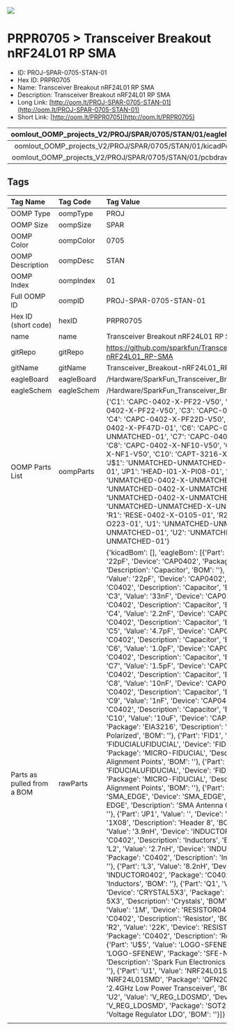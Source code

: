 


  
![][im]
# PRPR0705 > Transceiver Breakout nRF24L01 RP SMA

- ID: PROJ-SPAR-0705-STAN-01
- Hex ID: PRPR0705
- Name: Transceiver Breakout nRF24L01 RP SMA
- Description: Transceiver Breakout nRF24L01 RP SMA
- Long Link: [http://oom.lt/PROJ-SPAR-0705-STAN-01](http://oom.lt/PROJ-SPAR-0705-STAN-01)
- Short Link: [http://oom.lt/PRPR0705](http://oom.lt/PRPR0705)
  

|oomlout_OOMP_projects_V2/PROJ/SPAR/0705/STAN/01/eagleImage.png|oomlout_OOMP_projects_V2/PROJ/SPAR/0705/STAN/01/eagleSchemImage.png|oomlout_OOMP_projects_V2/PROJ/SPAR/0705/STAN/01/kicadPcb3dFront.png|oomlout_OOMP_projects_V2/PROJ/SPAR/0705/STAN/01/kicadPcb3dBack.png|
| :---: | :---: | :---: | :---: |
|oomlout_OOMP_projects_V2/PROJ/SPAR/0705/STAN/01/kicadPcb3d.png|oomlout_OOMP_projects_V2/PROJ/SPAR/0705/STAN/01/bomBack.png|oomlout_OOMP_projects_V2/PROJ/SPAR/0705/STAN/01/bomFront.png|oomlout_OOMP_projects_V2/PROJ/SPAR/0705/STAN/01/pcbdraw.svg|
|oomlout_OOMP_projects_V2/PROJ/SPAR/0705/STAN/01/pcbdrawBack.svg||||

## Tags
  

|Tag Name|Tag Code|Tag Value|
| :--- | :--- | :--- |
|OOMP Type|oompType|PROJ|
|OOMP Size|oompSize|SPAR|
|OOMP Color|oompColor|0705|
|OOMP Description|oompDesc|STAN|
|OOMP Index|oompIndex|01|
|Full OOMP ID|oompID|PROJ-SPAR-0705-STAN-01|
|Hex ID (short code)|hexID|PRPR0705|
|name|name|Transceiver Breakout nRF24L01 RP SMA|
|gitRepo|gitRepo|https://github.com/sparkfun/Transceiver_Breakout-nRF24L01_RP-SMA|
|gitName|gitName|Transceiver_Breakout-nRF24L01_RP-SMA|
|eagleBoard|eagleBoard|/Hardware/SparkFun_Transceiver_Breakout_RPSMA.brd|
|eagleSchem|eagleSchem|/Hardware/SparkFun_Transceiver_Breakout_RPSMA.sch|
|OOMP Parts List|oompParts|{'C1': 'CAPC-0402-X-PF22-V50', 'C2': 'CAPC-0402-X-PF22-V50', 'C3': 'CAPC-0402-X-NF33-01', 'C4': 'CAPC-0402-X-PF22D-V50', 'C5': 'CAPC-0402-X-PF47D-01', 'C6': 'CAPC-0402-X-UNMATCHED-01', 'C7': 'CAPC-0402-X-PF15D-V50', 'C8': 'CAPC-0402-X-NF10-V50', 'C9': 'CAPC-0402-X-NF1-V50', 'C10': 'CAPT-3216-X-UF10-V10', 'J$1': 'UNMATCHED-UNMATCHED-X-UNMATCHED-01', 'JP1': 'HEAD-I01-X-PI08-01', 'L1': 'UNMATCHED-0402-X-UNMATCHED-01', 'L2': 'UNMATCHED-0402-X-UNMATCHED-01', 'L3': 'UNMATCHED-0402-X-UNMATCHED-01', 'Q1': 'UNMATCHED-UNMATCHED-X-UNMATCHED-01', 'R1': 'RESE-0402-X-O105-01', 'R2': 'RESE-0402-X-O223-01', 'U1': 'UNMATCHED-UNMATCHED-X-UNMATCHED-01', 'U2': 'UNMATCHED-SO235-X-UNMATCHED-01'}|
|Parts as pulled from a BOM|rawParts|{'kicadBom': [], 'eagleBom': [{'Part': 'C1', 'Value': '22pF', 'Device': 'CAP0402', 'Package': 'C0402', 'Description': 'Capacitor', 'BOM': ''}, {'Part': 'C2', 'Value': '22pF', 'Device': 'CAP0402', 'Package': 'C0402', 'Description': 'Capacitor', 'BOM': ''}, {'Part': 'C3', 'Value': '33nF', 'Device': 'CAP0402', 'Package': 'C0402', 'Description': 'Capacitor', 'BOM': ''}, {'Part': 'C4', 'Value': '2.2nF', 'Device': 'CAP0402', 'Package': 'C0402', 'Description': 'Capacitor', 'BOM': ''}, {'Part': 'C5', 'Value': '4.7pF', 'Device': 'CAP0402', 'Package': 'C0402', 'Description': 'Capacitor', 'BOM': ''}, {'Part': 'C6', 'Value': '1.0pF', 'Device': 'CAP0402', 'Package': 'C0402', 'Description': 'Capacitor', 'BOM': ''}, {'Part': 'C7', 'Value': '1.5pF', 'Device': 'CAP0402', 'Package': 'C0402', 'Description': 'Capacitor', 'BOM': ''}, {'Part': 'C8', 'Value': '10nF', 'Device': 'CAP0402', 'Package': 'C0402', 'Description': 'Capacitor', 'BOM': ''}, {'Part': 'C9', 'Value': '1nF', 'Device': 'CAP0402', 'Package': 'C0402', 'Description': 'Capacitor', 'BOM': ''}, {'Part': 'C10', 'Value': '10uF', 'Device': 'CAP_POL1206', 'Package': 'EIA3216', 'Description': 'Capacitor Polarized', 'BOM': ''}, {'Part': 'FID1', 'Value': 'FIDUCIALUFIDUCIAL', 'Device': 'FIDUCIALUFIDUCIAL', 'Package': 'MICRO-FIDUCIAL', 'Description': 'Fiducial Alignment Points', 'BOM': ''}, {'Part': 'FID2', 'Value': 'FIDUCIALUFIDUCIAL', 'Device': 'FIDUCIALUFIDUCIAL', 'Package': 'MICRO-FIDUCIAL', 'Description': 'Fiducial Alignment Points', 'BOM': ''}, {'Part': 'J$1', 'Value': 'SMA_EDGE', 'Device': 'SMA_EDGE', 'Package': 'SMA-EDGE', 'Description': 'SMA Antenna Connector', 'BOM': ''}, {'Part': 'JP1', 'Value': '', 'Device': 'M08', 'Package': '1X08', 'Description': 'Header 8', 'BOM': ''}, {'Part': 'L1', 'Value': '3.9nH', 'Device': 'INDUCTOR0402', 'Package': 'C0402', 'Description': 'Inductors', 'BOM': ''}, {'Part': 'L2', 'Value': '2.7nH', 'Device': 'INDUCTOR0402', 'Package': 'C0402', 'Description': 'Inductors', 'BOM': ''}, {'Part': 'L3', 'Value': '8.2nH', 'Device': 'INDUCTOR0402', 'Package': 'C0402', 'Description': 'Inductors', 'BOM': ''}, {'Part': 'Q1', 'Value': '16MHz', 'Device': 'CRYSTAL5X3', 'Package': 'CRYSTAL-SMD-5X3', 'Description': 'Crystals', 'BOM': ''}, {'Part': 'R1', 'Value': '1M', 'Device': 'RESISTOR0402', 'Package': 'C0402', 'Description': 'Resistor', 'BOM': ''}, {'Part': 'R2', 'Value': '22K', 'Device': 'RESISTOR0402', 'Package': 'C0402', 'Description': 'Resistor', 'BOM': ''}, {'Part': 'U$5', 'Value': 'LOGO-SFENEW', 'Device': 'LOGO-SFENEW', 'Package': 'SFE-NEW-WEBLOGO', 'Description': 'Spark Fun Electronics PCB Logo', 'BOM': ''}, {'Part': 'U1', 'Value': 'NRF24L01SMD', 'Device': 'NRF24L01SMD', 'Package': 'QFN20', 'Description': '2.4GHz Low Power Transceiver', 'BOM': ''}, {'Part': 'U2', 'Value': 'V_REG_LDOSMD', 'Device': 'V_REG_LDOSMD', 'Package': 'SOT23-5', 'Description': 'Voltage Regulator LDO', 'BOM': ''}]}|
||||



[im]: PROJ/SPAR/0705/STAN/01/kicadPcb3d_450.png
